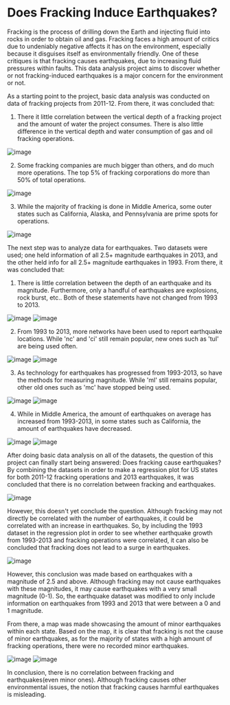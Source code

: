 # Does Fracking Induce Earthquakes?

Fracking is the process of drilling down the Earth and injecting fluid into rocks in order to obtain oil and gas. Fracking faces a high amount of critics due to undeniably negative affects it has on the environment, especially because it disguises itself as environmentally friendly. One of these critiques is that fracking causes earthquakes, due to increasing fluid pressures within faults. This data analysis project aims to discover whether or not fracking-induced earthquakes is a major concern for the environment or not.

As a starting point to the project, basic data analysis was conducted on data of fracking projects from 2011-12. From there, it was concluded that:

1. There it little correlation between the vertical depth of a fracking project and the amount of water the project consumes. There is also little difference in the vertical depth and water consumption of gas and oil fracking operations.
 
![image](https://user-images.githubusercontent.com/77365987/164563725-80a8a4c7-591f-40dd-8601-b8bedd3eec81.png)

2. Some fracking companies are much bigger than others, and do much more operations. The top 5% of fracking corporations do more than 50% of total operations.
 
![image](https://user-images.githubusercontent.com/77365987/164563837-4ec6f59b-f8bc-42cf-b172-f4aefd1b5cd9.png)

3. While the majority of fracking is done in Middle America, some outer states such as California, Alaska, and Pennsylvania are prime spots for operations.
 
![image](https://user-images.githubusercontent.com/77365987/164564053-4d7ba4eb-13b6-48b6-bc51-7a5c35498397.png)

The next step was to analyze data for earthquakes. Two datasets were used; one held information of all 2.5+ magnitude earthquakes in 2013, and the other held info for all 2.5+ magnitude earthquakes in 1993. From there, it was concluded that:

1. There is little correlation between the depth of an earthquake and its magnitude. Furthermore, only a handful of earthquakes are explosions, rock burst, etc.. Both of these statements have not changed from 1993 to 2013.
 
![image](https://user-images.githubusercontent.com/77365987/164564500-e50193d3-977c-4693-b802-5e3494391550.png)
![image](https://user-images.githubusercontent.com/77365987/164564505-c0178bdc-fda7-4f6a-9ea2-5bd831712082.png)

2. From 1993 to 2013, more networks have been used to report earthquake locations. While 'nc' and 'ci' still remain popular, new ones such as 'tul' are being used often.

![image](https://user-images.githubusercontent.com/77365987/164565042-d9578434-e2cc-4958-8eed-b0b19429a768.png)
![image](https://user-images.githubusercontent.com/77365987/164565054-8e38b5f9-e250-401b-a586-0b9efe30a4ad.png)

3. As technology for earthquakes has progressed from 1993-2013, so have the methods for measuring magnitude. While 'ml' still remains popular, other old ones such as 'mc' have stopped being used.

![image](https://user-images.githubusercontent.com/77365987/164565450-21b38615-7bc2-4a15-b4be-1944934121a0.png)
![image](https://user-images.githubusercontent.com/77365987/164565471-4b9feb4e-c0d7-4210-be94-4fbca22a7cc1.png)

4. While in Middle America, the amount of earthquakes on average has increased from 1993-2013, in some states such as California, the amount of earthquakes have decreased.

![image](https://user-images.githubusercontent.com/77365987/164565798-ce0c08b1-69cf-47f4-a6ed-30ea4f272a6e.png)
![image](https://user-images.githubusercontent.com/77365987/164565634-923cd4ba-2568-4e12-b771-86dc41af25a6.png)

After doing basic data analysis on all of the datasets, the question of this project can finally start being answered: Does fracking cause earthquakes?
By combining the datasets in order to make a regression plot for US states for both 2011-12 fracking operations and 2013 earthquakes, it was concluded that there is no correlation between fracking and earthquakes.

![image](https://user-images.githubusercontent.com/77365987/164567838-73cd5f58-b4c9-4351-91ba-b19b8c3ade65.png)

However, this doesn't yet conclude the question. Although fracking may not directly be correlated with the number of earthquakes, it could be correlated with an increase in earthquakes. So, by including the 1993 dataset in the regression plot in order to see whether earthquake growth from 1993-2013 and fracking operations were correlated, it can also be concluded that fracking does not lead to a surge in earthquakes.

![image](https://user-images.githubusercontent.com/77365987/164568016-81bc3609-528c-4a60-805e-af47cdfb6d5c.png)

However, this conclusion was made based on earthquakes with a magnitude of 2.5 and above. Although fracking may not cause earthquakes with these magnitudes, it may cause earthquakes with a very small magnitude (0-1). So, the earthquake dataset was modified to only include information on earthquakes from 1993 and 2013 that were between a 0 and 1 magnitude. 

From there, a map was made showcasing the amount of minor earthquakes within each state. Based on the map, it is clear that fracking is not the cause of minor earthquakes, as for the majority of states with a high amount of fracking operations, there were no recorded minor earthquakes.

![image](https://user-images.githubusercontent.com/77365987/164568265-659895a1-3695-4bf0-88fd-ce4c90d84cf8.png)
![image](https://user-images.githubusercontent.com/77365987/164568293-7a5c1962-78ca-41e4-9c62-2a4ee526be34.png)

In conclusion, there is no correlation between fracking and earthquakes(even minor ones). Although fracking causes other environmental issues, the notion that fracking causes harmful earthquakes is misleading. 



